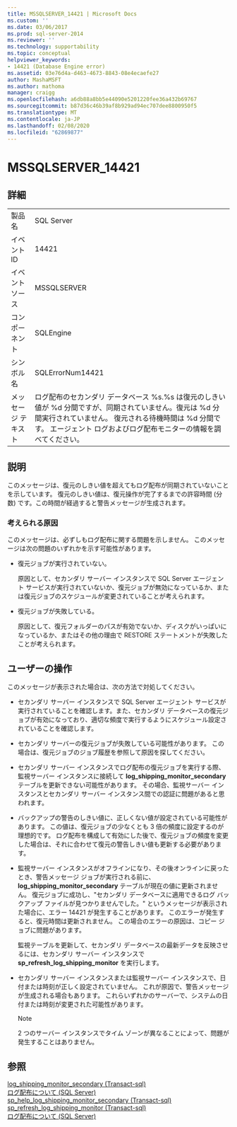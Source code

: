 ```yaml
---
title: MSSQLSERVER_14421 | Microsoft Docs
ms.custom: ''
ms.date: 03/06/2017
ms.prod: sql-server-2014
ms.reviewer: ''
ms.technology: supportability
ms.topic: conceptual
helpviewer_keywords:
- 14421 (Database Engine error)
ms.assetid: 03e76d4a-d463-4673-8843-08e4ecaefe27
author: MashaMSFT
ms.author: mathoma
manager: craigg
ms.openlocfilehash: a6db88a8bb5e44090e5201220fee36a432b69767
ms.sourcegitcommit: b87d36c46b39af8b929ad94ec707dee8800950f5
ms.translationtype: MT
ms.contentlocale: ja-JP
ms.lasthandoff: 02/08/2020
ms.locfileid: "62869877"
---
```

# <a name="mssqlserver_14421"></a>MSSQLSERVER_14421
    
## <a name="details"></a>詳細  
  
|||  
|-|-|  
|製品名|SQL Server|  
|イベント ID|14421|  
|イベント ソース|MSSQLSERVER|  
|コンポーネント|SQLEngine|  
|シンボル名|SQLErrorNum14421|  
|メッセージ テキスト|ログ配布のセカンダリ データベース %s.%s は復元のしきい値が %d 分間ですが、同期されていません。復元は %d 分間実行されていません。 復元される待機時間は %d 分間です。 エージェント ログおよびログ配布モニターの情報を調べてください。|  
  
## <a name="explanation"></a>説明  
 このメッセージは、復元のしきい値を超えてもログ配布が同期されていないことを示しています。 復元のしきい値は、復元操作が完了するまでの許容時間 (分数) です。この時間が経過すると警告メッセージが生成されます。  
  
### <a name="possible-causes"></a>考えられる原因  
 このメッセージは、必ずしもログ配布に関する問題を示しません。 このメッセージは次の問題のいずれかを示す可能性があります。  
  
-   復元ジョブが実行されていない。  
  
     原因として、セカンダリ サーバー インスタンスで SQL Server エージェント サービスが実行されていないか、復元ジョブが無効になっているか、または復元ジョブのスケジュールが変更されていることが考えられます。  
  
-   復元ジョブが失敗している。  
  
     原因として、復元フォルダーのパスが有効でないか、ディスクがいっぱいになっているか、またはその他の理由で RESTORE ステートメントが失敗したことが考えられます。  
  
## <a name="user-action"></a>ユーザーの操作  
 このメッセージが表示された場合は、次の方法で対処してください。  
  
-   セカンダリ サーバー インスタンスで SQL Server エージェント サービスが実行されていることを確認します。また、セカンダリ データベースの復元ジョブが有効になっており、適切な頻度で実行するようにスケジュール設定されていることを確認します。  
  
-   セカンダリ サーバーの復元ジョブが失敗している可能性があります。 この場合は、復元ジョブのジョブ履歴を参照して原因を探してください。  
  
-   セカンダリ サーバー インスタンスでログ配布の復元ジョブを実行する際、監視サーバー インスタンスに接続して **log_shipping_monitor_secondary** テーブルを更新できない可能性があります。 その場合、監視サーバー インスタンスとセカンダリ サーバー インスタンス間での認証に問題があると思われます。  
  
-   バックアップの警告のしきい値に、正しくない値が設定されている可能性があります。 この値は、復元ジョブの少なくとも 3 倍の頻度に設定するのが理想的です。 ログ配布を構成して有効にした後で、復元ジョブの頻度を変更した場合は、それに合わせて復元の警告しきい値も更新する必要があります。  
  
-   監視サーバー インスタンスがオフラインになり、その後オンラインに戻ったとき、警告メッセージ ジョブが実行される前に、**log_shipping_monitor_secondary** テーブルが現在の値に更新されません。 復元ジョブに成功し、"セカンダリ データベースに適用できるログ バックアップ ファイルが見つかりませんでした。" というメッセージが表示された場合に、エラー 14421 が発生することがあります。 このエラーが発生すると、復元時間は更新されません。 この場合のエラーの原因は、コピー ジョブに問題があります。  
  
     監視テーブルを更新して、セカンダリ データベースの最新データを反映させるには、セカンダリ サーバー インスタンスで **sp_refresh_log_shipping_monitor** を実行します。  
  
-   セカンダリ サーバー インスタンスまたは監視サーバー インスタンスで、日付または時刻が正しく設定されていません。 これが原因で、警告メッセージが生成される場合もあります。 これらいずれかのサーバーで、システムの日付または時刻が変更された可能性があります。  
  
    > [!NOTE]  
    >  2 つのサーバー インスタンスでタイム ゾーンが異なることによって、問題が発生することはありません。  
  
## <a name="see-also"></a>参照  
 [log_shipping_monitor_secondary &#40;Transact-sql&#41;](/sql/relational-databases/system-tables/log-shipping-monitor-secondary-transact-sql)   
 [ログ配布について &#40;SQL Server&#41;](../../database-engine/log-shipping/about-log-shipping-sql-server.md)   
 [sp_help_log_shipping_monitor_secondary &#40;Transact-sql&#41;](/sql/relational-databases/system-stored-procedures/sp-help-log-shipping-monitor-secondary-transact-sql)   
 [sp_refresh_log_shipping_monitor &#40;Transact-sql&#41;](/sql/relational-databases/system-stored-procedures/sp-refresh-log-shipping-monitor-transact-sql)   
 [ログ配布について &#40;SQL Server&#41;](../../database-engine/log-shipping/about-log-shipping-sql-server.md)  
  
  

